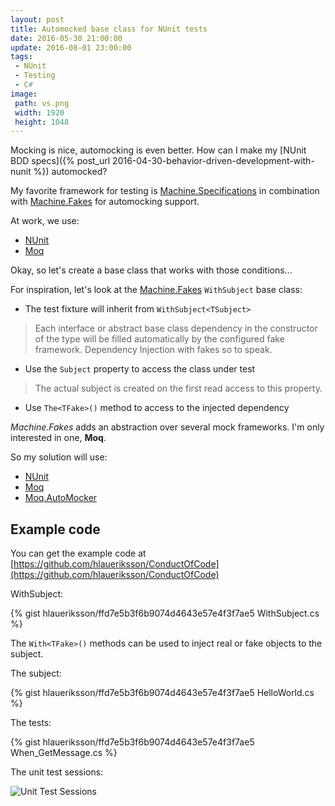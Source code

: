 ```yaml
---
layout: post
title: Automocked base class for NUnit tests
date: 2016-05-30 21:00:00
update: 2016-08-01 23:00:00
tags:
 - NUnit
 - Testing
 - C#
image:
 path: vs.png
 width: 1920
 height: 1048
---
```


Mocking is nice, automocking is even better. How can I make my [NUnit BDD specs]({% post_url 2016-04-30-behavior-driven-development-with-nunit %}) automocked?

My favorite framework for testing is [Machine.Specifications](https://github.com/machine/machine.specifications) in combination with [Machine.Fakes](https://github.com/machine/machine.fakes) for automocking support.

At work, we use:

* [NUnit](http://www.nunit.org/)
* [Moq](https://github.com/moq/moq4)

Okay, so let's create a base class that works with those conditions...

For inspiration, let's look at the [Machine.Fakes](https://github.com/machine/machine.fakes#withsubjecttsubject) `WithSubject` base class:

* The test fixture will inherit from `WithSubject<TSubject>`

> Each interface or abstract base class dependency in the constructor of the type will be filled automatically by the configured fake framework. Dependency Injection with fakes so to speak.

* Use the `Subject` property to access the class under test

> The actual subject is created on the first read access to this property.

* Use `The<TFake>()` method to access to the injected dependency

*Machine.Fakes* adds an abstraction over several mock frameworks. I'm only interested in one, **Moq**.

So my solution will use:

* [NUnit](http://www.nunit.org/)
* [Moq](https://github.com/moq/moq4)
* [Moq.AutoMocker](https://github.com/tkellogg/Moq.AutoMocker)

## Example code

You can get the example code at [https://github.com/hlaueriksson/ConductOfCode](https://github.com/hlaueriksson/ConductOfCode)

WithSubject:

{% gist hlaueriksson/ffd7e5b3f6b9074d4643e57e4f3f7ae5 WithSubject.cs %}

The `With<TFake>()` methods can be used to inject real or fake objects to the subject.

The subject:

{% gist hlaueriksson/ffd7e5b3f6b9074d4643e57e4f3f7ae5 HelloWorld.cs %}

The tests:

{% gist hlaueriksson/ffd7e5b3f6b9074d4643e57e4f3f7ae5 When_GetMessage.cs %}

The unit test sessions:

![Unit Test Sessions](unit-test-sessions.png)
